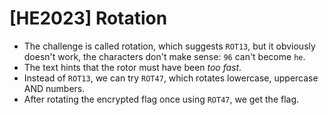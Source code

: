 # [HE2023] Rotation

- The challenge is called rotation, which suggests `ROT13`, but it obviously doesn't work, the characters don't make sense: `96` can't become `he`.
- The text hints that the rotor must have been _too fast_.
- Instead of `ROT13`, we can try `ROT47`, which rotates lowercase, uppercase AND numbers.
- After rotating the encrypted flag once using `ROT47`, we get the flag.
